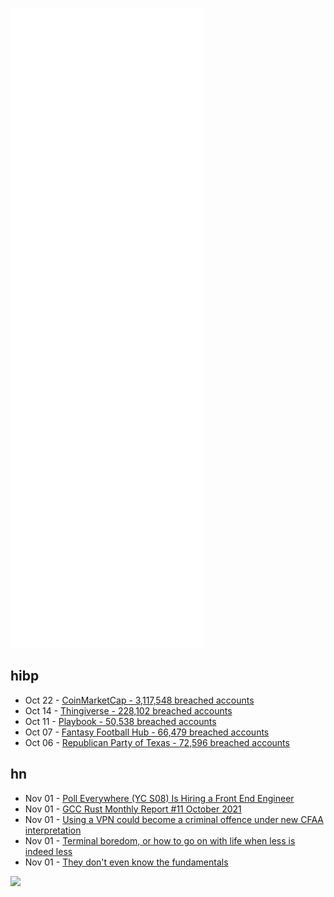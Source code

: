 ![Metrics](https://raw.githubusercontent.com/phixion/phixion/master/metrics.svg)

## hibp

<!--
for https://github.com/phixion/phixion/blob/main/.github/workflows/feeds.yml
-->
<!--START_SECTION:haveibeenpwnd-->
- Oct 22 - [CoinMarketCap - 3,117,548 breached accounts](https://haveibeenpwned.com/PwnedWebsites#CoinMarketCap)
- Oct 14 - [Thingiverse - 228,102 breached accounts](https://haveibeenpwned.com/PwnedWebsites#Thingiverse)
- Oct 11 - [Playbook - 50,538 breached accounts](https://haveibeenpwned.com/PwnedWebsites#Playbook)
- Oct 07 - [Fantasy Football Hub - 66,479 breached accounts](https://haveibeenpwned.com/PwnedWebsites#FantasyFootballHub)
- Oct 06 - [Republican Party of Texas - 72,596 breached accounts](https://haveibeenpwned.com/PwnedWebsites#RepublicanPartyOfTexas)
<!--END_SECTION:haveibeenpwnd-->

## hn

<!--
for https://github.com/phixion/phixion/blob/main/.github/workflows/feeds.yml
-->
<!--START_SECTION:hn-->
- Nov 01 - [Poll Everywhere (YC S08) Is Hiring a Front End Engineer](https://jobs.lever.co/polleverywhere/c2fe868d-a814-475d-bc20-b3a088f2f66c)
- Nov 01 - [GCC Rust Monthly Report #11 October 2021](https://thephilbert.io/2021/11/01/gcc-rust-monthly-report-11-october-2021/)
- Nov 01 - [Using a VPN could become a criminal offence under new CFAA interpretation](https://news.ycombinator.com/item?id=29065443)
- Nov 01 - [Terminal boredom, or how to go on with life when less is indeed less](https://applied-langua.ge/posts/terminal-boredom.html)
- Nov 01 - [They don't even know the fundamentals](https://blog.royalsloth.eu/posts/they-dont-even-know-the-fundamentals/)
<!--END_SECTION:hn-->

<!--
for https://yhype.me
-->
![](https://hit.yhype.me/github/profile?user_id=13013670)
